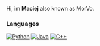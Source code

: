 Hi, im **Maciej** also known as MorVo.

### Languages
[![Python](https://img.shields.io/badge/python-black?style=for-the-badge&logo=python)](https://github.com/morvo1)
[![Java](https://img.shields.io/badge/java-black?style=for-the-badge&logo=openjdk)](https://github.com/morvo1)
[![C++](https://img.shields.io/badge/c++-black?style=for-the-badge&logo=cplusplus)](https://github.com/morvo1)


<!---
MorVo1/MorVo1 is a ✨ special ✨ repository because its `README.md` (this file) appears on your GitHub profile.
You can click the Preview link to take a look at your changes.
--->
